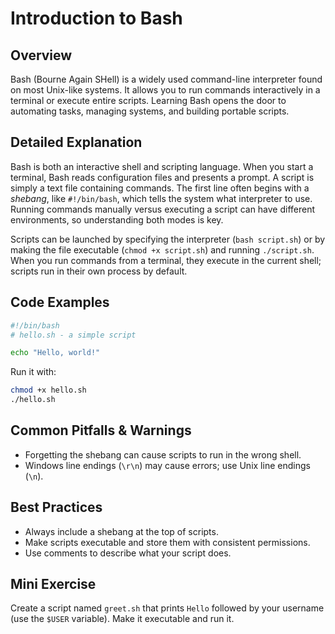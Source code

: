 # Introduction to Bash

## Overview
Bash (Bourne Again SHell) is a widely used command-line interpreter found on most Unix-like systems. It allows you to run commands interactively in a terminal or execute entire scripts. Learning Bash opens the door to automating tasks, managing systems, and building portable scripts.

## Detailed Explanation
Bash is both an interactive shell and scripting language. When you start a terminal, Bash reads configuration files and presents a prompt. A script is simply a text file containing commands. The first line often begins with a *shebang*, like `#!/bin/bash`, which tells the system what interpreter to use. Running commands manually versus executing a script can have different environments, so understanding both modes is key.

Scripts can be launched by specifying the interpreter (`bash script.sh`) or by making the file executable (`chmod +x script.sh`) and running `./script.sh`. When you run commands from a terminal, they execute in the current shell; scripts run in their own process by default.

## Code Examples
```bash
#!/bin/bash
# hello.sh - a simple script

echo "Hello, world!"
```
Run it with:
```bash
chmod +x hello.sh
./hello.sh
```

## Common Pitfalls & Warnings
- Forgetting the shebang can cause scripts to run in the wrong shell.
- Windows line endings (`\r\n`) may cause errors; use Unix line endings (`\n`).

## Best Practices
- Always include a shebang at the top of scripts.
- Make scripts executable and store them with consistent permissions.
- Use comments to describe what your script does.

## Mini Exercise
Create a script named `greet.sh` that prints `Hello` followed by your username (use the `$USER` variable). Make it executable and run it.
